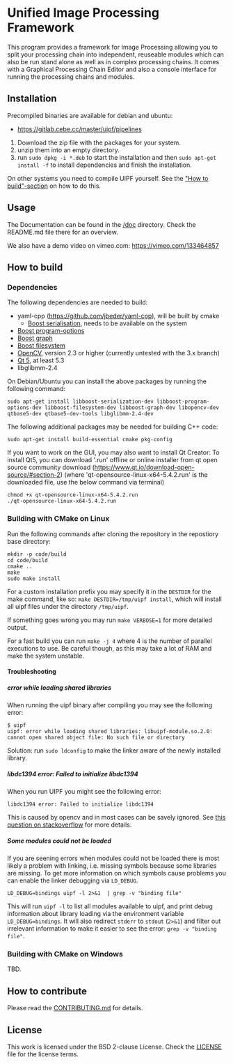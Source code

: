 Unified Image Processing Framework
==================================

This program provides a framework for Image Processing allowing you to split your processing chain into
independent, reuseable modules which can also be run stand alone as well as in complex processing chains.
It comes with a Graphical Processing Chain Editor and also a console interface for running the processing
chains and modules.

Installation
------------

Precompiled binaries are available for debian and ubuntu:

- https://gitlab.cebe.cc/master/uipf/pipelines

1. Download the zip file with the packages for your system.
2. unzip them into an empty directory.
3. run `sudo dpkg -i *.deb` to start the installation and then `sudo apt-get install -f`
   to install dependencies and finish the installation.


On other systems you need to compile UIPF yourself.
See the ["How to build"-section](#how-to-build) on how to do this.

Usage
-----

The Documentation can be found in the [/doc](https://github.com/TU-Berlin-CVRS/uipf/tree/master/doc#documentation)
directory. Check the README.md file there for an overview.

We also have a demo video on vimeo.com: https://vimeo.com/133464857

How to build
------------

### Dependencies

The following dependencies are needed to build:

- yaml-cpp (https://github.com/jbeder/yaml-cpp), will be built by cmake
  - [Boost serialisation](http://www.boost.org/doc/libs/release/libs/serialization/), needs to be available on the system
- [Boost program-options](http://www.boost.org/doc/libs/release/libs/program_options/)
- [Boost graph](http://www.boost.org/doc/libs/release/libs/graph/)
- [Boost filesystem](http://www.boost.org/doc/libs/release/libs/filesystem/)
- [OpenCV](http://opencv.org/), version 2.3 or higher (currently untested with the 3.x branch)
- [Qt 5](http://doc.qt.io/qt-5/index.html), at least 5.3
- libglibmm-2.4

On Debian/Ubuntu you can install the above packages by running the following command:

	sudo apt-get install libboost-serialization-dev libboost-program-options-dev libboost-filesystem-dev libboost-graph-dev libopencv-dev qtbase5-dev qtbase5-dev-tools libglibmm-2.4-dev

The following additional packages may be needed for building C++ code:

    sudo apt-get install build-essential cmake pkg-config

If you want to work on the GUI, you may also want to install Qt Creator:
To install Qt5, you can download '.run' offline or online installer from qt open source community download (https://www.qt.io/download-open-source/#section-2)
(where 'qt-opensource-linux-x64-5.4.2.run' is the downloaded file, use the below command via terminal)

    chmod +x qt-opensource-linux-x64-5.4.2.run
    ./qt-opensource-linux-x64-5.4.2.run

### Building with CMake on Linux

Run the following commands after cloning the repository in the repostiory base directory:

```
mkdir -p code/build
cd code/build
cmake ..
make
sudo make install
```

For a custom installation prefix you may specify it in the `DESTDIR` for the make command, like so:
`make DESTDIR=/tmp/uipf install`, which will install all uipf files under the directory `/tmp/uipf`.

If something goes wrong you may run `make VERBOSE=1` for more detailed output.

For a fast build you can run `make -j 4` where 4 is the number of parallel executions to use. Be careful though, as
this may take a lot of RAM and make the system unstable.

#### Troubleshooting

##### error while loading shared libraries

When running the uipf binary after compiling you may see the following error:
    
    $ uipf
    uipf: error while loading shared libraries: libuipf-module.so.2.0: cannot open shared object file: No such file or directory

Solution: run `sudo ldconfig` to make the linker aware of the newly installed library.

##### libdc1394 error: Failed to initialize libdc1394

When you run UIPF you might see the following error:

    libdc1394 error: Failed to initialize libdc1394

This is caused by opencv and in most cases can be savely ignored.
See [this question on stackoverflow] for more details.

[this question on stackoverflow]: http://stackoverflow.com/questions/29274638/opencv-libdc1394-error-failed-to-initialize-libdc1394#34820475

##### Some modules could not be loaded

If you are seening errors when modules could not be loaded there is most likely a problem with linking, i.e. missing symbols because some libraries are missing. To get more information on which symbols cause problems you can enable the linker debugging via `LD_DEBUG`.

    LD_DEBUG=bindings uipf -l 2>&1  | grep -v "binding file" 

This will run `uipf -l` to list all modules available to uipf, and print debug information about library loading via the environment variable `LD_DEBUG=bindings`. It will also redirect `stderr` to `stdout` (`2>&1`) and filter out irrelevant information to make it easier to see the error: `grep -v "binding file"`.


### Building with CMake on Windows

TBD.


How to contribute
-----------------

Please read the [CONTRIBUTING.md](CONTRIBUTING.md) for details.

License
-------

This work is licensed under the BSD 2-clause License.
Check the [LICENSE](LICENSE) file for the license terms.
